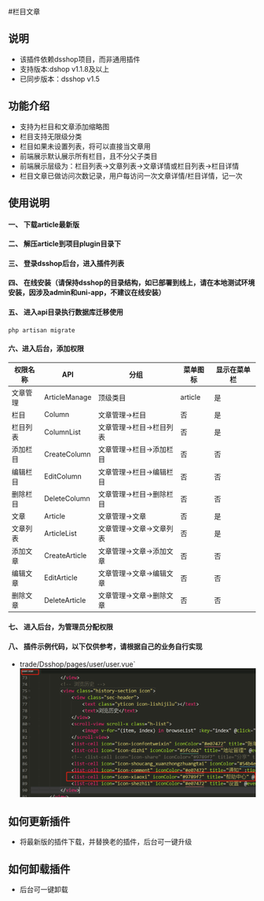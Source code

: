 #栏目文章
## 说明
- 该插件依赖dsshop项目，而非通用插件
- 支持版本:dshop v1.1.8及以上
- 已同步版本：dsshop v1.5

## 功能介绍
- 支持为栏目和文章添加缩略图
- 栏目支持无限级分类
- 栏目如果未设置列表，将可以直接当文章用
- 前端展示默认展示所有栏目，且不分父子类目
- 前端展示层级为：栏目列表->文章列表->文章详情或栏目列表->栏目详情
- 栏目文章已做访问次数记录，用户每访问一次文章详情/栏目详情，记一次

## 使用说明
#### 一、 下载article最新版
#### 二、 解压article到项目plugin目录下
#### 三、 登录dsshop后台，进入插件列表
#### 四、 在线安装（请保持dsshop的目录结构，如已部署到线上，请在本地测试环境安装，因涉及admin和uni-app，不建议在线安装）
#### 五、 进入api目录执行数据库迁移使用

```
php artisan migrate
```
#### 六、进入后台，添加权限
| **权限名称** | **API**       | **分组**                 | **菜单图标** | **显示在菜单栏** |
| ------------ | ------------- | ------------------------ | ------------ | ---------------- |
| 文章管理     | ArticleManage | 顶级类目                 | article      | 是               |
| 栏目         | Column        | 文章管理->栏目           | 否           | 是               |
| 栏目列表     | ColumnList    | 文章管理->栏目->栏目列表 | 否           | 是               |
| 添加栏目     | CreateColumn  | 文章管理->栏目->添加栏目 | 否           | 否               |
| 编辑栏目     | EditColumn    | 文章管理->栏目->编辑栏目 | 否           | 否               |
| 删除栏目     | DeleteColumn  | 文章管理->栏目->删除栏目 | 否           | 否               |
| 文章         | Article       | 文章管理->文章           | 否           | 是               |
| 文章列表     | ArticleList   | 文章管理->文章->文章列表 | 否           | 是               |
| 添加文章     | CreateArticle | 文章管理->文章->添加文章 | 否           | 否               |
| 编辑文章     | EditArticle   | 文章管理->文章->编辑文章 | 否           | 否               |
| 删除文章     | DeleteArticle | 文章管理->文章->删除文章 | 否           | 否               |

#### 七、 进入后台，为管理员分配权限
#### 八、 插件示例代码，以下仅供参考，请根据自己的业务自行实现
- trade/Dsshop/pages/user/user.vue`
![](/image/1.png)
## 如何更新插件
- 将最新版的插件下载，并替换老的插件，后台可一键升级
## 如何卸载插件
- 后台可一键卸载